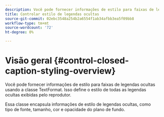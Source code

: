 ```yaml
---
description: Você pode fornecer informações de estilo para faixas de legendas ocultas usando a classe TextFormat. Isso define o estilo de todas as legendas ocultas exibidas pelo reprodutor.
title: Controlar estilo de legendas ocultas
source-git-commit: 02ebc3548a254b2a6554f1ab34afbb3ea5f09bb8
workflow-type: tm+mt
source-wordcount: '72'
ht-degree: 0%

---
```


# Visão geral {#control-closed-caption-styling-overview}

Você pode fornecer informações de estilo para faixas de legendas ocultas usando a classe TextFormat. Isso define o estilo de todas as legendas ocultas exibidas pelo reprodutor.

Essa classe encapsula informações de estilo de legendas ocultas, como tipo de fonte, tamanho, cor e opacidade do plano de fundo.
